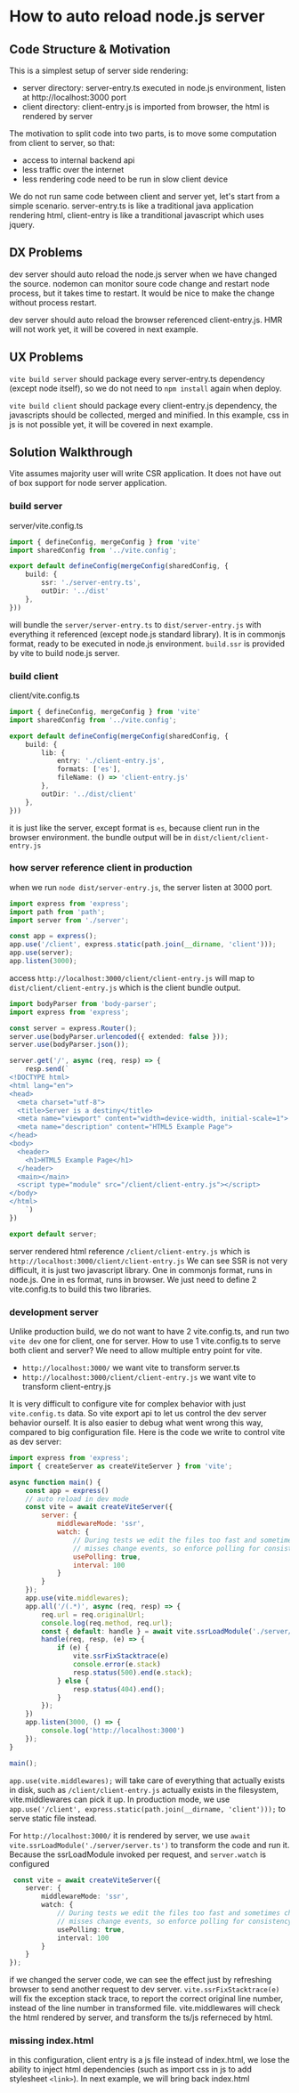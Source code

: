 # How to auto reload node.js server

## Code Structure & Motivation

This is a simplest setup of server side rendering:

* server directory: server-entry.ts executed in node.js environment, listen at http://localhost:3000 port
* client directory: client-entry.js is imported from browser, the html is rendered by server

The motivation to split code into two parts, is to move some computation from client to server, so that:

* access to internal backend api
* less traffic over the internet
* less rendering code need to be run in slow client device

We do not run same code between client and server yet, let's start from a simple scenario. server-entry.ts is like a traditional java application rendering html, client-entry is like a tranditional javascript which uses jquery.

## DX Problems

dev server should auto reload the node.js server when we have changed the source. nodemon can monitor soure code change and restart node process, but it takes time to restart. It would be nice to make the change without process restart.

dev server should auto reload the browser referenced client-entry.js. HMR will not work yet, it will be covered in next example.

## UX Problems

`vite build server` should package every server-entry.ts dependency (except node itself), so we do not need to `npm install` again when deploy.

`vite build client` should package every client-entry.js dependency, the javascripts should be collected, merged and minified. In this example, css in js is not possible yet, it will be covered in next example.

## Solution Walkthrough

Vite assumes majority user will write CSR application. It does not have out of box support for node server application. 

### build server

server/vite.config.ts

```ts
import { defineConfig, mergeConfig } from 'vite'
import sharedConfig from '../vite.config';

export default defineConfig(mergeConfig(sharedConfig, {
    build: {
        ssr: './server-entry.ts',
        outDir: '../dist'
    },
}))
```

will bundle the `server/server-entry.ts` to `dist/server-entry.js` with everything it referenced (except node.js standard library). It is in commonjs format, ready to be executed in node.js environment. `build.ssr` is provided by vite to build node.js server.

### build client

client/vite.config.ts

```ts
import { defineConfig, mergeConfig } from 'vite'
import sharedConfig from '../vite.config';

export default defineConfig(mergeConfig(sharedConfig, {
    build: {
        lib: {
            entry: './client-entry.js',
            formats: ['es'],
            fileName: () => 'client-entry.js'
        },
        outDir: '../dist/client'
    },
}))
```

it is just like the server, except format is `es`, because client run in the browser environment. the bundle output will be in `dist/client/client-entry.js`

### how server reference client in production

when we run `node dist/server-entry.js`, the server listen at 3000 port.

```ts
import express from 'express';
import path from 'path';
import server from './server';

const app = express();
app.use('/client', express.static(path.join(__dirname, 'client')));
app.use(server);
app.listen(3000);
```

access `http://localhost:3000/client/client-entry.js` will map to `dist/client/client-entry.js` which is the client bundle output.

```ts
import bodyParser from 'body-parser';
import express from 'express';

const server = express.Router();
server.use(bodyParser.urlencoded({ extended: false }));
server.use(bodyParser.json());

server.get('/', async (req, resp) => {
    resp.send(`
<!DOCTYPE html>
<html lang="en">
<head>
  <meta charset="utf-8">
  <title>Server is a destiny</title>
  <meta name="viewport" content="width=device-width, initial-scale=1">
  <meta name="description" content="HTML5 Example Page">
</head>
<body>
  <header>
    <h1>HTML5 Example Page</h1>
  </header>
  <main></main>
  <script type="module" src="/client/client-entry.js"></script>
</body>
</html>
    `)
})

export default server;
```

server rendered html reference `/client/client-entry.js` which is `http://localhost:3000/client/client-entry.js`
We can see SSR is not very difficult, it is just two javascript library. One in commonjs format, runs in node.js. One in es format, runs in browser.
We just need to define 2 vite.config.ts to build this two libraries.

### development server

Unlike production build, we do not want to have 2 vite.config.ts, and run two `vite dev` one for client, one for server.
How to use 1 vite.config.ts to serve both client and server? We need to allow multiple entry point for vite.

* `http://localhost:3000/` we want vite to transform server.ts
* `http://localhost:3000/client/client-entry.js` we want vite to transform client-entry.js

It is very difficult to configure vite for complex behavior with just `vite.config.ts` data. So vite export api to let us control the dev server behavior ourself. It is also easier to debug what went wrong this way, compared to big configuration file. Here is the code we write to control vite as dev server:

```js
import express from 'express';
import { createServer as createViteServer } from 'vite';

async function main() {
    const app = express()
    // auto reload in dev mode
    const vite = await createViteServer({
        server: {
            middlewareMode: 'ssr',
            watch: {
                // During tests we edit the files too fast and sometimes chokidar
                // misses change events, so enforce polling for consistency
                usePolling: true,
                interval: 100
            }
        }
    });
    app.use(vite.middlewares);
    app.all('/(.*)', async (req, resp) => {
        req.url = req.originalUrl;
        console.log(req.method, req.url);
        const { default: handle } = await vite.ssrLoadModule('./server/server.ts');
        handle(req, resp, (e) => {
            if (e) {
                vite.ssrFixStacktrace(e)
                console.error(e.stack)
                resp.status(500).end(e.stack);
            } else {
                resp.status(404).end();
            }
        });
    })
    app.listen(3000, () => {
        console.log('http://localhost:3000')
    });
}

main();
```

`app.use(vite.middlewares);` will take care of everything that actually exists in disk, such as `/client/client-entry.js` actually exists in the filesystem, vite.middlewares can pick it up. In production mode, we use `app.use('/client', express.static(path.join(__dirname, 'client')));` to serve static file instead.

For `http://localhost:3000/` it is rendered by server, we use `await vite.ssrLoadModule('./server/server.ts')` to transform the code and run it. Because the ssrLoadModule invoked per request, and `server.watch` is configured

```ts
 const vite = await createViteServer({
    server: {
        middlewareMode: 'ssr',
        watch: {
            // During tests we edit the files too fast and sometimes chokidar
            // misses change events, so enforce polling for consistency
            usePolling: true,
            interval: 100
        }
    }
});
```

if we changed the server code, we can see the effect just by refreshing browser to send another request to dev server. `vite.ssrFixStacktrace(e)` will fix the exception stack trace, to report the correct original line number, instead of the line number in transformed file. vite.middlewares will check the html rendered by server, and transform the ts/js referneced by html.

### missing index.html

in this configuration, client entry is a js file instead of index.html, we lose the ability to inject html dependencies (such as import css in js to add stylesheet `<link>`). In next example, we will bring back index.html

